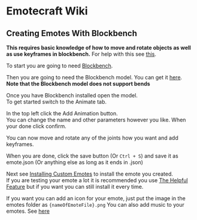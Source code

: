 # Emotecraft Wiki

## Creating Emotes With Blockbench

**This requires basic knowledge of how to move and rotate objects as well as use keyframes in blockbench.** For help with this see [this](https://www.youtube.com/playlist?list=PLjl_U0ndTXFc--5aIGQhcKQd8pOa99iK-).

To start you are going to need [Blockbench](https://www.blockbench.net/downloads).

Then you are going to need the Blockbench model. You can get it [here](%downloads#tool-downloads).
**Note that the Blockbench model does not support bends**

Once you have Blockbench installed open the model.\
To get started switch to the Animate tab.

In the top left click the Add Animation button.\
You can change the name and other parameters however you like. When your done click confirm.

You can now move and rotate any of the joints how you want and add keyframes.

When you are done, click the save button (Or `Ctrl + S`) and save it as emote.json (Or anything else as long as it ends in .json)

Next see [Installing Custom Emotes](%install-emotes) to install the emote you created.\
If you are testing your emote a lot it is recommended you use [The Helpful Feature](%a-helpful-feature) but if you want you can still install it every time.

If you want you can add an icon for your emote, just put the image in the emotes folder as `{nameOfEmoteFile}.png`
You can also add music to your emotes. See [here](%creating-music)
